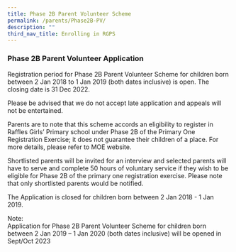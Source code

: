 ```yaml
---
title: Phase 2B Parent Volunteer Scheme
permalink: /parents/Phase2B-PV/
description: ""
third_nav_title: Enrolling in RGPS
---
```

### Phase 2B Parent Volunteer Application


  
Registration period for Phase 2B Parent Volunteer Scheme for children born between 2 Jan 2018 to 1 Jan 2019 (both dates inclusive) is open. The closing date is 31 Dec 2022.  
  
Please be advised that we do not accept late application and appeals will not be entertained.  
  
Parents are to note that this scheme accords an eligibility to register in Raffles Girls’ Primary school under Phase 2B of the Primary One Registration Exercise; it does not guarantee their children of a place. For more details, please refer to MOE website.  
  
Shortlisted parents will be invited for an interview and selected parents will have to serve and complete 50 hours of voluntary service if they wish to be eligible for Phase 2B of the primary one registration exercise. Please note that only shortlisted parents would be notified.  
  
The Application is closed for children born between 2 Jan 2018 - 1 Jan 2019.
  
Note:  
Application for Phase 2B Parent Volunteer Scheme for children born between 2 Jan 2019 – 1 Jan 2020 (both dates inclusive) will be opened in Sept/Oct 2023